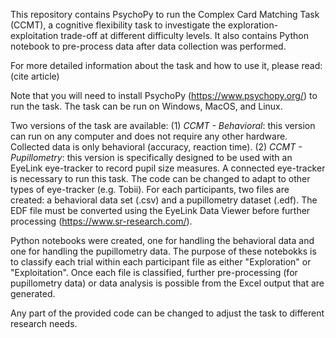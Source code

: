 This repository contains PsychoPy to run the Complex Card Matching Task (CCMT), a cognitive flexibility task to investigate the exploration-exploitation trade-off at different
difficulty levels. It also contains Python notebook to pre-process data after data collection was performed. 

For more detailed information about the task and how to use it, please read: (cite article)

Note that you will need to install PsychoPy (https://www.psychopy.org/) to run the task. The task can be run on Windows, MacOS, and Linux. 

Two versions of the task are available: 
(1) _CCMT - Behavioral_: this version can run on any computer and does not require any other hardware. Collected data is only behavioral (accuracy, reaction time). 
(2) _CCMT - Pupillometry_: this version is specifically designed to be used with an EyeLink eye-tracker to record pupil size measures. A connected eye-tracker is necessary to run this task.
The code can be changed to adapt to other types of eye-tracker (e.g. Tobii). For each participants, two files are created: a behavioral data set (.csv) and a pupillometry dataset (.edf). 
The EDF file must be converted using the EyeLink Data Viewer before further processing (https://www.sr-research.com/). 

Python notebooks were created, one for handling the behavioral data and one for handling the pupillometry data. The purpose of these notebokks is to classify each trial within each 
participant file as either "Exploration" or "Exploitation". Once each file is classified, further pre-processing (for pupillometry data) or data analysis is possible from the Excel output
that are generated. 

Any part of the provided code can be changed to adjust the task to different research needs. 
